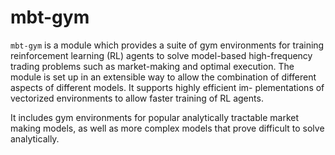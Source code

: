# mbt-gym
`mbt-gym` is a module which provides a suite of gym environments for training reinforcement learning (RL) agents to solve model-based high-frequency trading problems such as market-making and optimal execution. The module is set up in an extensible way to allow the combination of different aspects of different models. It supports highly efficient im-
plementations of vectorized environments to allow faster training of RL agents.

It includes gym environments for popular analytically tractable market making models, as well as more complex models that prove difficult to solve analytically.
